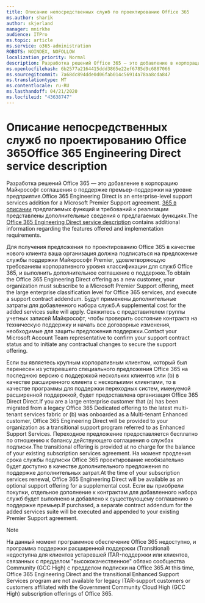```yaml
---
title: Описание непосредственных служб по проектированию Office 365
ms.author: sharik
author: skjerland
manager: mnirkhe
audience: ITPro
ms.topic: article
ms.service: o365-administration
ROBOTS: NOINDEX, NOFOLLOW
localization_priority: Normal
description: Разработка решений Office 365 — это добавление в корпорацию Майкрософт соглашения о поддержке премьер-поддержки на уровне предприятия. 365 в описании предлагаемых функций и требований к реализации представлены дополнительные сведения о предлагаемых функциях.
ms.openlocfilehash: 6b2577a2164415ddd3865e22ef6785d9c6887066
ms.sourcegitcommit: 7a68dc894dde0d06fab014c56914a78aa8cda847
ms.translationtype: MT
ms.contentlocale: ru-RU
ms.lasthandoff: 04/21/2020
ms.locfileid: "43638747"
---
```

# <a name="office-365-engineering-direct-service-description"></a><span data-ttu-id="1c91e-104">Описание непосредственных служб по проектированию Office 365</span><span class="sxs-lookup"><span data-stu-id="1c91e-104">Office 365 Engineering Direct service description</span></span>

<span data-ttu-id="1c91e-105">Разработка решений Office 365 — это добавление в корпорацию Майкрософт соглашения о поддержке премьер-поддержки на уровне предприятия.</span><span class="sxs-lookup"><span data-stu-id="1c91e-105">Office 365 Engineering Direct is an enterprise-level support services addition for a Microsoft Premier Support agreement.</span></span> <span data-ttu-id="1c91e-106">[365 в описании](https://github.com/MicrosoftDocs/OfficeDocs-O365ServiceDescriptions/blob/master/Office%20365%20Engineering%20Direct%20-%20Svc%20Desc%20(25mar2019).pdf) предлагаемых функций и требований к реализации представлены дополнительные сведения о предлагаемых функциях.</span><span class="sxs-lookup"><span data-stu-id="1c91e-106">The [Office 365 Engineering Direct service description](https://github.com/MicrosoftDocs/OfficeDocs-O365ServiceDescriptions/blob/master/Office%20365%20Engineering%20Direct%20-%20Svc%20Desc%20(25mar2019).pdf) contains additional information regarding the features offered and implementation requirements.</span></span>

<span data-ttu-id="1c91e-107">Для получения предложения по проектированию Office 365 в качестве нового клиента ваша организация должна подписаться на предложение службы поддержки Майкрософт Premier, удовлетворяющую требованиям корпоративного уровня классификации для служб Office 365, и выполнить дополнительное соглашение о поддержке.</span><span class="sxs-lookup"><span data-stu-id="1c91e-107">To obtain the Office 365 Engineering Direct offering as a new customer, your organization must subscribe to a Microsoft Premier Support offering, meet the large enterprise classification level for Office 365 services, and execute a support contract addendum.</span></span> <span data-ttu-id="1c91e-108">Будут применены дополнительные затраты для добавленного набора служб.</span><span class="sxs-lookup"><span data-stu-id="1c91e-108">A supplemental cost for the added services suite will apply.</span></span> <span data-ttu-id="1c91e-109">Свяжитесь с представителем группы учетных записей Майкрософт, чтобы проверить состояние контракта на техническую поддержку и начать все договорные изменения, необходимые для защиты предложения поддержки.</span><span class="sxs-lookup"><span data-stu-id="1c91e-109">Contact your Microsoft Account Team representative to confirm your support contract status and to initiate any contractual changes to secure the support offering.</span></span> 

<span data-ttu-id="1c91e-110">Если вы являетесь крупным корпоративным клиентом, который был перенесен из устаревшего специального предложения Office 365 на последнюю версию с поддержкой нескольких клиентов или (b) в качестве расширенного клиента с несколькими клиентами, то в качестве программы для поддержки переходных систем, именуемой расширенной поддержкой, будет предоставлена организация Office 365 Direct Direct.</span><span class="sxs-lookup"><span data-stu-id="1c91e-110">If you are a large enterprise customer that (a) has been migrated from a legacy Office 365 Dedicated offering to the latest multi-tenant services fabric or (b) was onboarded as a Multi-tenant Enhanced customer, Office 365 Engineering Direct will be provided to your organization as a transitional support program referred to as Enhanced Support Services.</span></span> <span data-ttu-id="1c91e-111">Переходное предложение предоставляется бесплатно по отношению к балансу действующего соглашения о службах подписки.</span><span class="sxs-lookup"><span data-stu-id="1c91e-111">The transitional offering is provided at no charge for the balance of your existing subscription services agreement.</span></span> <span data-ttu-id="1c91e-112">На момент продления срока службы подписки Office 365 проектирование необязательно будет доступно в качестве дополнительного предложения по поддержке дополнительных затрат.</span><span class="sxs-lookup"><span data-stu-id="1c91e-112">At the time of your subscription services renewal, Office 365 Engineering Direct will be available as an optional support offering for a supplemental cost.</span></span> <span data-ttu-id="1c91e-113">Если вы приобрели покупки, отдельное дополнение к контрактам для добавленного набора служб будет выполнено и добавлено к существующему соглашению о поддержке премьер.</span><span class="sxs-lookup"><span data-stu-id="1c91e-113">If purchased, a separate contract addendum for the added services suite will be executed and appended to your existing Premier Support agreement.</span></span>

> [!NOTE]
> <span data-ttu-id="1c91e-114">На данный момент программное обеспечение Office 365 недоступно, и программа поддержки расширенной поддержки (Transitional) недоступна для клиентов устаревшей ITAR-поддержки или клиентов, связанных с предделом "высококачественное" облако сообщества Community (GCC High) с предделом подписки на Office 365.</span><span class="sxs-lookup"><span data-stu-id="1c91e-114">At this time, Office 365 Engineering Direct and the transitional Enhanced Support Services program are not available for legacy ITAR-support customers or customers affiliated with the Government Community Cloud High (GCC High) subscription offerings of Office 365.</span></span>
